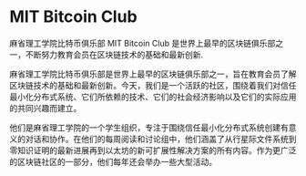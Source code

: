# 

# MIT Bitcoin Club

麻省理工学院比特币俱乐部 MIT Bitcoin Club 是世界上最早的区块链俱乐部之一，不断努力教育会员在区块链技术的基础和最新创新.

麻省理工学院比特币俱乐部是世界上最早的区块链俱乐部之一，旨在教育会员了解区块链技术的基础和最新创新。今天，我们是一个活跃的社区，围绕着我们对信任最小化分布式系统、它们所依赖的技术、它们的社会经济影响以及它们的实际应用的共同兴趣而建立。

他们是麻省理工学院的一个学生组织，专注于围绕信任最小化分布式系统创建有意义的对话和协作。在他们的每周阅读和讨论组中，他们涵盖了从行星际文件系统到零知识证明的最新进展再到以太坊的新可扩展性解决方案的所有内容。作为更广泛的区块链社区的一部分，他们每年还会举办一些大型活动。

